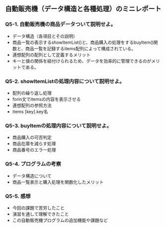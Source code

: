 ## 自動販売機（データ構造と各種処理）のミニレポート
### Q5-1. 自動販売機の商品データついて説明せよ。
* データ構造（各項目とその説明）
* 商品一覧の表示するshowItemList()と、商品購入の処理をするbuyItem()関数と、商品一覧を記録するitems配列によって構成されている。
* 連想配列の配列として定義するメリット
* キーと値の関係を紐付けられるため、データを効率的に管理できるのがメリットである。
### Q5-2. showItemListの処理内容について説明せよ。
* 配列の繰り返し処理
* forin文でitemsの内容を表示させる
* 連想配列の参照方法
* items [key].key名
### Q5-3. buyItemの処理内容について説明せよ。
* 商品購入の可否判定
* 商品在庫を減らす処理
* 商品番号のエラー処理
### Q5-4. プログラムの考察
* データ構造について
* 商品一覧表示と購入処理を関数化したメリット
### Q5-5. 感想
* 今回の課題で苦労したこと
* 演習を通して理解できたこと
* この自動販売機プログラムの追加機能や課題など
